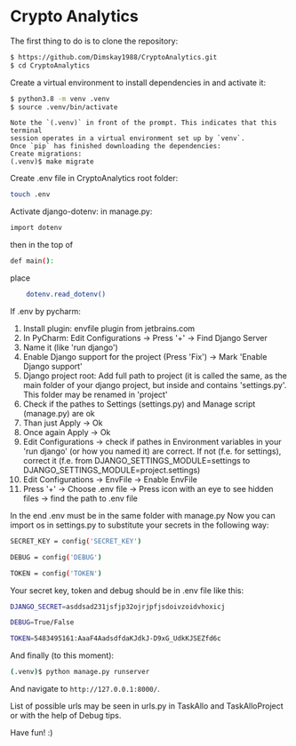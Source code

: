 # Crypto Analytics

The first thing to do is to clone the repository:
```sh
$ https://github.com/Dimskay1988/CryptoAnalytics.git
$ cd CryptoAnalytics
```
Create a virtual environment to install dependencies in and activate it:

```sh
$ python3.8 -m venv .venv
$ source .venv/bin/activate
```
```
Note the `(.venv)` in front of the prompt. This indicates that this terminal
session operates in a virtual environment set up by `venv`.
Once `pip` has finished downloading the dependencies:
Create migrations:
(.venv)$ make migrate
```
Create .env file in CryptoAnalytics root folder:
```sh
touch .env
```
Activate django-dotenv:
in manage.py:
```sh 
import dotenv
```
then in the top of
```sh
def main():
```
place
```sh
	dotenv.read_dotenv()
```
If .env by pycharm:
1. Install plugin: envfile plugin from jetbrains.com
2. In PyCharm: Edit Configurations -> Press '+' -> Find Django Server
3. Name it (like 'run django')
4. Enable Django support for the project (Press 'Fix') -> Mark 'Enable Django support'
5. Django project root: Add full path to project (it is called the same, as the main folder of your django project, but inside and contains 'settings.py'. This folder may be renamed in 'project'
6. Check if the pathes to Settings (settings.py) and Manage script (manage.py) are ok
7. Than just Apply -> Ok
8. Once again Apply -> Ok
9. Edit Configurations -> check if pathes in Environment variables in your 'run django' (or how you named it) are correct. If not (f.e. for settings), correct it (f.e. from DJANGO_SETTINGS_MODULE=settings to DJANGO_SETTINGS_MODULE=project.settings) 
10. Edit Configurations -> EnvFile -> Enable EnvFile
11. Press '+' -> Choose .env file -> Press icon with an eye to see hidden files -> find the path to .env file

In the end .env must be in the same folder with manage.py
Now you can import os in settings.py to substitute your secrets in the following way:
```sh
SECRET_KEY = config('SECRET_KEY')
```
```sh
DEBUG = config('DEBUG')
```
```sh
TOKEN = config('TOKEN')
```
Your secret key, token and debug should be in .env file like this:
```sh
DJANGO_SECRET=asddsad231jsfjp32ojrjpfjsdoivzoidvhoxicj 
```
```sh
DEBUG=True/False
```
```sh
TOKEN=5483495161:AaaF4AadsdfdaKJdkJ-D9xG_UdkKJSEZfd6c
```
And finally (to this moment):
```sh
(.venv)$ python manage.py runserver
```
And navigate to `http://127.0.0.1:8000/`.

List of possible urls may be seen in urls.py in TaskAllo and TaskAlloProject
or with the help of Debug tips.

Have fun! :)
